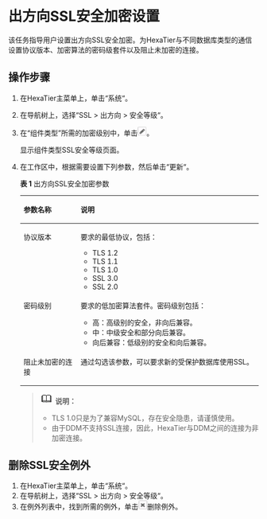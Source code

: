 # 出方向SSL安全加密设置<a name="ZH-CN_TOPIC_0111166366"></a>

该任务指导用户设置出方向SSL安全加密。为HexaTier与不同数据库类型的通信设置协议版本、加密算法的密码级套件以及阻止未加密的连接。

## 操作步骤<a name="zh-cn_topic_0180960243_s94b0e69af68347efb25f894c8f533962"></a>

1.  在HexaTier主菜单上，单击“系统“。
2.  在导航树上，选择“SSL \> 出方向 \> 安全等级“。
3.  在“组件类型”所需的加密级别中，单击![](figures/编辑-23.png)。

    显示组件类型SSL安全等级页面。

4.  在工作区中，根据需要设置下列参数，然后单击“更新“。

    **表 1**  出方向SSL安全加密参数

    <a name="zh-cn_topic_0180960243_tf920ce01dbb34713afd73421ea407f18"></a>
    <table><thead align="left"><tr id="zh-cn_topic_0180960243_r1ddcc0d1d4314eb6ac63c33de655c59f"><th class="cellrowborder" valign="top" width="23.87%" id="mcps1.2.3.1.1"><p id="zh-cn_topic_0180960243_a2ef3a579f04a4e729c95f0976541e754"><a name="zh-cn_topic_0180960243_a2ef3a579f04a4e729c95f0976541e754"></a><a name="zh-cn_topic_0180960243_a2ef3a579f04a4e729c95f0976541e754"></a>参数名称</p>
    </th>
    <th class="cellrowborder" valign="top" width="76.13%" id="mcps1.2.3.1.2"><p id="zh-cn_topic_0180960243_a50910fb64df84ec3a2cddbae7fe8ea77"><a name="zh-cn_topic_0180960243_a50910fb64df84ec3a2cddbae7fe8ea77"></a><a name="zh-cn_topic_0180960243_a50910fb64df84ec3a2cddbae7fe8ea77"></a>说明</p>
    </th>
    </tr>
    </thead>
    <tbody><tr id="zh-cn_topic_0180960243_rcb9f36e9d3c343488d51da8e776ab6fa"><td class="cellrowborder" valign="top" width="23.87%" headers="mcps1.2.3.1.1 "><p id="zh-cn_topic_0180960243_a7c13d542632e460b818dcd7bf871db82"><a name="zh-cn_topic_0180960243_a7c13d542632e460b818dcd7bf871db82"></a><a name="zh-cn_topic_0180960243_a7c13d542632e460b818dcd7bf871db82"></a>协议版本</p>
    </td>
    <td class="cellrowborder" valign="top" width="76.13%" headers="mcps1.2.3.1.2 "><p id="zh-cn_topic_0180960243_a315110b2742a4219a5bba583251870ef"><a name="zh-cn_topic_0180960243_a315110b2742a4219a5bba583251870ef"></a><a name="zh-cn_topic_0180960243_a315110b2742a4219a5bba583251870ef"></a>要求的最低协议，包括：</p>
    <a name="zh-cn_topic_0180960243_u155a0099b1b94b72bbbd4d1d89bf2212"></a><a name="zh-cn_topic_0180960243_u155a0099b1b94b72bbbd4d1d89bf2212"></a><ul id="zh-cn_topic_0180960243_u155a0099b1b94b72bbbd4d1d89bf2212"><li>TLS 1.2</li><li>TLS 1.1</li><li>TLS 1.0</li><li>SSL 3.0</li><li>SSL 2.0</li></ul>
    </td>
    </tr>
    <tr id="zh-cn_topic_0180960243_rc05e7629da764ed4949b538519c3ccef"><td class="cellrowborder" valign="top" width="23.87%" headers="mcps1.2.3.1.1 "><p id="zh-cn_topic_0180960243_a555e172cad954413957ddecef948db32"><a name="zh-cn_topic_0180960243_a555e172cad954413957ddecef948db32"></a><a name="zh-cn_topic_0180960243_a555e172cad954413957ddecef948db32"></a>密码级别</p>
    </td>
    <td class="cellrowborder" valign="top" width="76.13%" headers="mcps1.2.3.1.2 "><p id="zh-cn_topic_0180960243_a992ab418039e4a79a638ddc46d6e2d0a"><a name="zh-cn_topic_0180960243_a992ab418039e4a79a638ddc46d6e2d0a"></a><a name="zh-cn_topic_0180960243_a992ab418039e4a79a638ddc46d6e2d0a"></a>要求的低加密算法套件。密码级别包括：</p>
    <a name="zh-cn_topic_0180960243_uc697bc29772e430d92e90e9cf016b462"></a><a name="zh-cn_topic_0180960243_uc697bc29772e430d92e90e9cf016b462"></a><ul id="zh-cn_topic_0180960243_uc697bc29772e430d92e90e9cf016b462"><li>高：高级别的安全，非向后兼容。</li><li>中：中级安全和部分向后兼容。</li><li>向后兼容：低级别的安全和向后兼容。</li></ul>
    </td>
    </tr>
    <tr id="zh-cn_topic_0180960243_r47a98d6cbc434669916f7c64a315f240"><td class="cellrowborder" valign="top" width="23.87%" headers="mcps1.2.3.1.1 "><p id="zh-cn_topic_0180960243_aa2e10623225848df898a1ff570dcf0e9"><a name="zh-cn_topic_0180960243_aa2e10623225848df898a1ff570dcf0e9"></a><a name="zh-cn_topic_0180960243_aa2e10623225848df898a1ff570dcf0e9"></a>阻止未加密的连接</p>
    </td>
    <td class="cellrowborder" valign="top" width="76.13%" headers="mcps1.2.3.1.2 "><p id="zh-cn_topic_0180960243_a2b88b83f0c8b4016ab983aea53c9f3d7"><a name="zh-cn_topic_0180960243_a2b88b83f0c8b4016ab983aea53c9f3d7"></a><a name="zh-cn_topic_0180960243_a2b88b83f0c8b4016ab983aea53c9f3d7"></a>通过勾选该参数，可以要求新的受保护数据库使用SSL。</p>
    </td>
    </tr>
    </tbody>
    </table>

    >![](public_sys-resources/icon-note.gif) **说明：**   
    >-   TLS 1.0只是为了兼容MySQL，存在安全隐患，请谨慎使用。  
    >-   由于DDM不支持SSL连接，因此，HexaTier与DDM之间的连接为非加密连接。  


## 删除SSL安全例外<a name="zh-cn_topic_0180960243_section78421747134214"></a>

1.  在HexaTier主菜单上，单击“系统“。
2.  在导航树上，选择“SSL \> 出方向 \> 安全等级“。
3.  在例外列表中，找到所需的例外，单击![](figures/关闭-24.png)删除例外。

